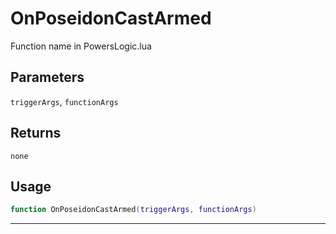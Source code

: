 # OnPoseidonCastArmed
Function name in PowersLogic.lua
## Parameters
`triggerArgs`, `functionArgs`
## Returns
`none`
## Usage
```lua
function OnPoseidonCastArmed(triggerArgs, functionArgs)
```
---
